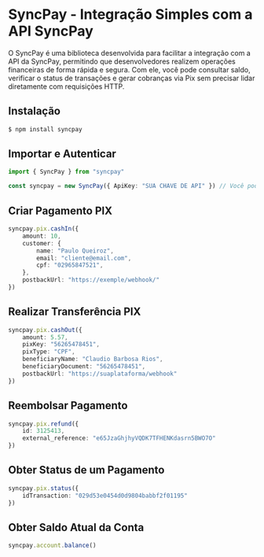 # SyncPay - Integração Simples com a API SyncPay

O SyncPay é uma biblioteca desenvolvida para facilitar a integração com a API da SyncPay, permitindo que desenvolvedores realizem operações financeiras de forma rápida e segura. Com ele, você pode consultar saldo, verificar o status de transações e gerar cobranças via Pix sem precisar lidar diretamente com requisições HTTP.


## Instalação

```bash
$ npm install syncpay
```

## Importar e Autenticar

```typescript
import { SyncPay } from "syncpay"

const syncpay = new SyncPay({ ApiKey: "SUA CHAVE DE API" }) // Você pode obter sua chave de API em https://web.syncpay.pro/gateway/
```

## Criar Pagamento PIX

```typescript
syncpay.pix.cashIn({
    amount: 10,
	customer: {
		name: "Paulo Queiroz",
		email: "cliente@email.com",
		cpf: "02965847521",
	},
	postbackUrl: "https://exemple/webhook/"
})
```

## Realizar Transferência PIX

```typescript
syncpay.pix.cashOut({
    amount: 5.57,
    pixKey: "56265478451",
    pixType: "CPF",
    beneficiaryName: "Claudio Barbosa Rios",
    beneficiaryDocument: "56265478451",
    postbackUrl: "https://suaplataforma/webhook"
})
```

## Reembolsar Pagamento

```typescript
syncpay.pix.refund({
    id: 3125413,
    external_reference: "e65JzaGhjhyVQDK7TFHENKdasrn5BWO7O"
})
```

## Obter Status de um Pagamento

```typescript
syncpay.pix.status({
    idTransaction: "029d53e0454d0d9804babbf2f01195"
})
```

## Obter Saldo Atual da Conta

```typescript
syncpay.account.balance()
```